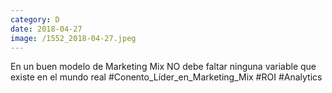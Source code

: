 ```yaml
--- 
category: D 
date: 2018-04-27 
image: /1552_2018-04-27.jpeg 
--- 
```


En un buen modelo de Marketing Mix NO debe faltar ninguna variable que existe en el mundo real #Conento_Líder_en_Marketing_Mix #ROI #Analytics